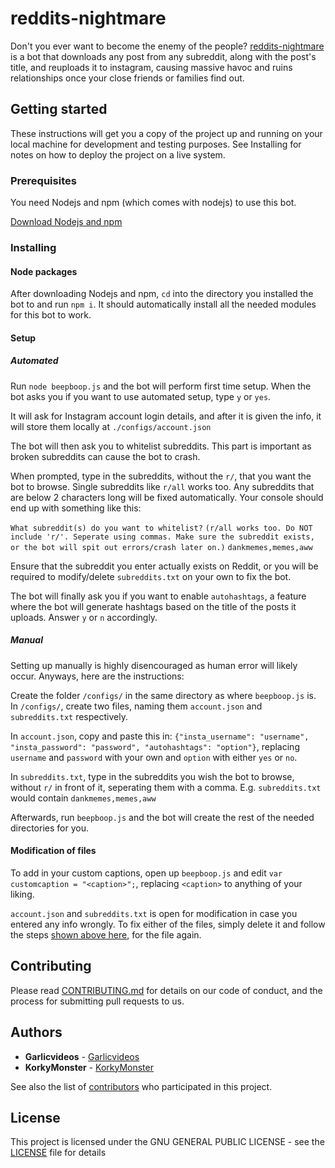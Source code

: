 # reddits-nightmare

Don't you ever want to become the enemy of the people? [reddits-nightmare](https://github.com/Garlicvideos/reddits-nightmare) is a bot that downloads any post from any subreddit, along with the post's title, and reuploads it to instagram, causing massive havoc and ruins relationships once your close friends or families find out.

## Getting started

These instructions will get you a copy of the project up and running on your local machine for development and testing purposes. See Installing for notes on how to deploy the project on a live system.

### Prerequisites

You need Nodejs and npm (which comes with nodejs) to use this bot.

[Download Nodejs and npm](https://nodejs.org/en/)

### Installing
#### Node packages

After downloading Nodejs and npm, `cd` into the directory you installed the bot to and run `npm i`. It should automatically install all the needed modules for this bot to work.

#### Setup
##### Automated

Run `node beepboop.js` and the bot will perform first time setup. When the bot asks you if you want to use automated setup, type `y` or `yes`.

It will ask for Instagram account login details, and after it is given the info, it will store them locally at `./configs/account.json`

The bot will then ask you to whitelist subreddits. This part is important as broken subreddits can cause the bot to crash.

When prompted, type in the subreddits, without the `r/`, that you want the bot to browse. Single subreddits like `r/all` works too. Any subreddits that are below 2 characters long will be fixed automatically. Your console should end up with something like this:

`What subreddit(s) do you want to whitelist?`
`(r/all works too. Do NOT include 'r/'. Seperate using commas. Make sure the subreddit exists, or the bot will spit out errors/crash later on.)`
`dankmemes,memes,aww`

Ensure that the subreddit you enter actually exists on Reddit, or you will be required to modify/delete `subreddits.txt` on your own to fix the bot.

The bot will finally ask you if you want to enable `autohashtags`, a feature where the bot will generate hashtags based on the title of the posts it uploads. Answer `y` or `n` accordingly.

##### Manual

Setting up manually is highly disencouraged as human error will likely occur.
Anyways, here are the instructions:

Create the folder `/configs/` in the same directory as where `beepboop.js` is. In `/configs/`, create two files, naming them `account.json` and `subreddits.txt` respectively.

In `account.json`, copy and paste this in: `{"insta_username": "username", "insta_password": "password", "autohashtags": "option"}`, replacing `username` and `password` with your own and `option` with either `yes` or `no`.

In `subreddits.txt`, type in the subreddits you wish the bot to browse, without `r/` in front of it, seperating them with a comma.
E.g. `subreddits.txt` would contain `dankmemes,memes,aww`

Afterwards, run `beepboop.js` and the bot will create the rest of the needed directories for you.

#### Modification of files

To add in your custom captions, open up `beepboop.js` and edit `var customcaption = "<caption>";`, replacing `<caption>` to anything of your liking.

`account.json` and `subreddits.txt` is open for modification in case you entered any info wrongly.
To fix either of the files, simply delete it and follow the steps [shown above here](#setup), for the file again.

## Contributing

Please read [CONTRIBUTING.md](Contributing.md) for details on our code of conduct, and the process for submitting pull requests to us.

## Authors

* **Garlicvideos** - [Garlicvideos](https://github.com/Garlicvideos)
* **KorkyMonster** - [KorkyMonster](https://github.com/KorkyMonster)

See also the list of [contributors](https://github.com/Garlicvideos/reddits-nightmare/contributors) who participated in this project.

## License

This project is licensed under the GNU GENERAL PUBLIC LICENSE - see the [LICENSE](LICENSE) file for details
